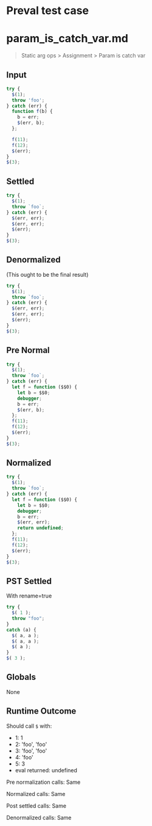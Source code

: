 # Preval test case

# param_is_catch_var.md

> Static arg ops > Assignment > Param is catch var

## Input

`````js filename=intro
try {
  $(1);
  throw 'foo';
} catch (err) {
  function f(b) {
    b = err;
    $(err, b);
  };

  f(11);
  f(12);
  $(err);
}
$(3);
`````

## Settled


`````js filename=intro
try {
  $(1);
  throw `foo`;
} catch (err) {
  $(err, err);
  $(err, err);
  $(err);
}
$(3);
`````

## Denormalized
(This ought to be the final result)

`````js filename=intro
try {
  $(1);
  throw `foo`;
} catch (err) {
  $(err, err);
  $(err, err);
  $(err);
}
$(3);
`````

## Pre Normal


`````js filename=intro
try {
  $(1);
  throw `foo`;
} catch (err) {
  let f = function ($$0) {
    let b = $$0;
    debugger;
    b = err;
    $(err, b);
  };
  f(11);
  f(12);
  $(err);
}
$(3);
`````

## Normalized


`````js filename=intro
try {
  $(1);
  throw `foo`;
} catch (err) {
  let f = function ($$0) {
    let b = $$0;
    debugger;
    b = err;
    $(err, err);
    return undefined;
  };
  f(11);
  f(12);
  $(err);
}
$(3);
`````

## PST Settled
With rename=true

`````js filename=intro
try {
  $( 1 );
  throw "foo";
}
catch (a) {
  $( a, a );
  $( a, a );
  $( a );
}
$( 3 );
`````

## Globals

None

## Runtime Outcome

Should call `$` with:
 - 1: 1
 - 2: 'foo', 'foo'
 - 3: 'foo', 'foo'
 - 4: 'foo'
 - 5: 3
 - eval returned: undefined

Pre normalization calls: Same

Normalized calls: Same

Post settled calls: Same

Denormalized calls: Same
